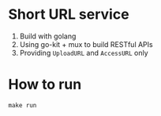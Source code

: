 # Short URL service

1. Build with golang 
2. Using go-kit + mux to build RESTful APIs
3. Providing `UploadURL` and `AccessURL` only

# How to run
```
make run 
```
